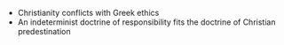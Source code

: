 - Christianity conflicts with Greek ethics
- An indeterminist doctrine of responsibility fits the doctrine of Christian predestination